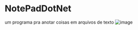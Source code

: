 # NotePadDotNet
um programa pra anotar coisas em arquivos de texto
![image](https://user-images.githubusercontent.com/36806973/166519266-9e119857-e9a5-45a1-be8b-23fb03e19455.png)
